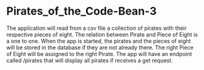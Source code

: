 # Pirates_of_the_Code-Bean-3
The application will read from a csv file a collection of pirates with their respective pieces of eight. The relation between Pirate and Piece of Eight is a one to one. When the app is started, the pirates and the pieces of eight will be stored in the database if they are not already there. The right Piece of Eight will be assigned to the right Pirate. The app will have an endpoint called /pirates that will display all pirates if receives a get request.
